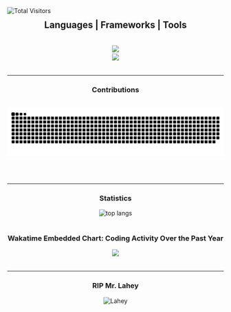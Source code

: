 <img alt="Total Visitors" align="left" src="https://visitor-badge.laobi.icu/badge?page_id=xEdemo.xEdemo" />

<h2 align="center">Languages | Frameworks | Tools</h2>

<br/>
<div align="center">
    <img src="https://skillicons.dev/icons?i=react,vite,mui,html,css,tailwind,redux" /></br>
    <img src="https://skillicons.dev/icons?i=javascript,express,mongodb,regex,nodejs,lua,postman,jest" />
</div>

<br/>
<hr/>

<div align="center">
  <h3>Contributions</h3>
  <br>
  <img alt="snake eating my contributions" src="https://raw.githubusercontent.com/xEdemo/xEdemo/output/github-contribution-grid-snake.svg" />
  
  <br/><br/>
</div>
<hr/>

<h3 align="center">Statistics</h3>

<div align="center">
    <img width=400 src="https://github-readme-stats.vercel.app/api/top-langs/?username=xEdemo&size_weight=0.5&count_weight=0.5&layout=donut&theme=light&border_radius=10" alt="top langs" />
    <br/><br/>
    <h3>Wakatime Embedded Chart: Coding Activity Over the Past Year</h3>
    <img height=400 src="https://wakatime.com/share/@018cc20f-9b4e-4a3a-af42-ea8c63858ac9/d841b018-5060-44ee-8532-e377eef3d350.svg" />
</div>

<br/>
<hr/>

<h3 align="center">RIP Mr. Lahey</h3>
<div align="center">
    <img src="lahey.gif" alt="Lahey" />
<div>

